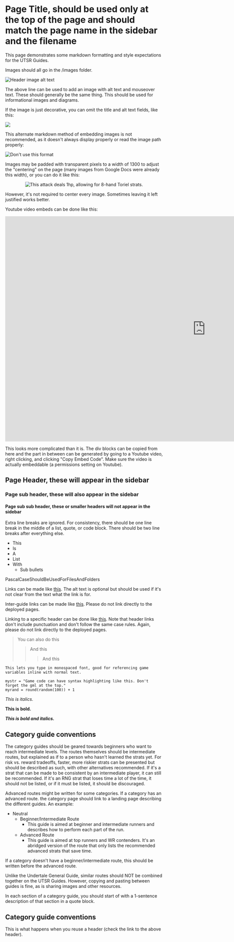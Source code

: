 # Page Title, should be used only at the top of the page and should match the page name in the sidebar and the filename

This page demonstrates some markdown formatting and style expectations for the UTSR Guides.

Images should all go in the /images folder. 

<img src='/Images/UTSRGuidesHeader.png' alt="Header image alt text" title="Header image mouseover text"></img>

The above line can be used to add an image with alt text and mouseover text. These should generally be the same thing. This should be used for informational images and diagrams.

If the image is just decorative, you can omit the title and alt text fields, like this:

<img src='/Images/UTSRGuidesHeader.png'></img>

This alternate markdown method of embedding images is not recommended, as it doesn't always display properly or read the image path properly:

![Don't use this format](../Images/UTSRGuidesHeader.png "Header image alt text")

Images may be padded with transparent pixels to a width of 1300 to adjust the "centering" on the page (many images from Google Docs were already this width), or you can do it like this:

<p align="center">
    <img src='/images/8HandStrat.gif' alt='This attack deals 1hp, allowing for 8-hand Toriel strats.' title='This attack deals 1hp, allowing for 8-hand Toriel strats.'></img>
</p>

However, it's not required to center every image. Sometimes leaving it left justified works better.

Youtube video embeds can be done like this:

<div style="width: 1280px; height: 720px;">
    <iframe width="1280" height="720" src="https://www.youtube.com/embed/Ru1MK99uCe4" title="Bad Apple but it&#39;s an Undertale bullet pattern" frameborder="0" allow="accelerometer; autoplay; clipboard-write; encrypted-media; gyroscope; picture-in-picture; web-share" referrerpolicy="strict-origin-when-cross-origin" allowfullscreen></iframe>
</div>

This looks more complicated than it is. The div blocks can be copied from here and the part in between can be generated by going to a Youtube video, right clicking, and clicking "Copy Embed Code". Make sure the video is actually embeddable (a permissions setting on Youtube).

## Page Header, these will appear in the sidebar

### Page sub header, these will also appear in the sidebar

#### Page sub sub header, these or smaller headers will not appear in the sidebar





Extra line breaks are ignored. For consistency, there should be one line break in the middle of a list, quote, or code block. There should be two line breaks after everything else.

- This
- Is
- A
- List
- With
  - Sub bullets

PascalCaseShouldBeUsedForFilesAndFolders

Links can be made like [this](https://www.speedrun.com/ "Alt text for the link"). The alt text is optional but should be used if it's not clear from the text what the link is for.

Inter-guide links can be made like [this](/GeneralGuides/GeneralGuide "Alt text"). Please do not link directly to the deployed pages.

Linking to a specific header can be done like [this](/GeneralGuides/GeneralGuide?id=main-categories "Alt text"). Note that header links don't include punctuation and don't follow the same case rules. Again, please do not link directly to the deployed pages.

> You can also do this
>> And this
>>> And this

`This lets you type in monospaced font, good for referencing game variables inline with normal text.`

```gml
mystr = "Game code can have syntax highlighting like this. Don't forget the gml at the top."
myrand = round(random(100)) + 1
```

*This is italics.*

**This is bold.**

***This is bold and italics.***

## Category guide conventions

The category guides should be geared towards beginners who want to reach intermediate levels. The routes themselves should be intermediate routes, but explained as if to a person who hasn't learned the strats yet. For risk vs. reward tradeoffs, faster, more riskier strats can be presented but should be described as such, with other alternatives recommended. If it's a strat that can be made to be consistent by an intermediate player, it can still be recommended. If it's an RNG strat that loses time a lot of the time, it should not be listed, or if it must be listed, it should be discouraged.

Advanced routes might be written for some categories. If a category has an advanced route. the category page should link to a landing page describing the different guides. An example:

- Neutral
  - Beginner/Intermediate Route
    - This guide is aimed at beginner and intermediate runners and describes how to perform each part of the run.
  - Advanced Route
    - This guide is aimed at top runners and WR contenders. It's an abridged version of the route that only lists the recommended advanced strats that save time.

If a category doesn't have a beginner/intermediate route, this should be written before the advanced route.

Unlike the Undertale General Guide, similar routes should NOT be combined together on the UTSR Guides. However, copying and pasting between guides is fine, as is sharing images and other resources.

In each section of a category guide, you should start of with a 1-sentence description of that section in a quote block.

## Category guide conventions

This is what happens when you reuse a header (check the link to the above header).